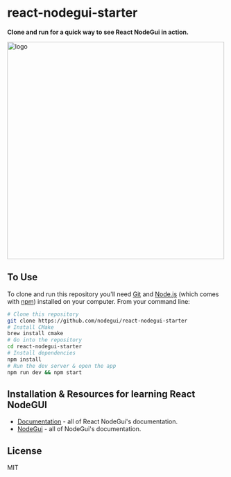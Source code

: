 # react-nodegui-starter

**Clone and run for a quick way to see React NodeGui in action.**

<img alt="logo" src="https://github.com/nodegui/react-nodegui-starter/raw/master/assets/demo.png" height="500" />

## To Use

To clone and run this repository you'll need [Git](https://git-scm.com) and [Node.js](https://nodejs.org/en/download/) (which comes with [npm](http://npmjs.com)) installed on your computer. From your command line:

```bash
# Clone this repository
git clone https://github.com/nodegui/react-nodegui-starter
# Install CMake
brew install cmake
# Go into the repository
cd react-nodegui-starter
# Install dependencies
npm install
# Run the dev server & open the app
npm run dev && npm start
```

## Installation & Resources for learning React NodeGUI

- [Documentation](https://react.nodegui.org) - all of React NodeGui's documentation.
- [NodeGui](https://nodegui.org) - all of NodeGui's documentation.

## License

MIT
